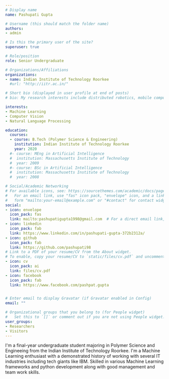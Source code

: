 ```yaml
---
# Display name
name: Pashupati Gupta

# Username (this should match the folder name)
authors:
- admin

# Is this the primary user of the site?
superuser: true

# Role/position
role: Senior Undergraduate

# Organizations/Affiliations
organizations:
- name: Indian Institute of Technology Roorkee
  #url: "http://iitr.ac.in/"

# Short bio (displayed in user profile at end of posts)
# bio: My research interests include distributed robotics, mobile computing and programmable matter.

interests:
- Machine Learning
- Computer Vision
- Natural Language Processing

education:
  courses:
  - course: B.Tech (Polymer Science & Engineering)
    institution: Indian Institute of Technology Roorkee
    year: 2020
  #- course: MEng in Artificial Intelligence
  #  institution: Massachusetts Institute of Technology
  #  year: 2009
  #- course: BSc in Artificial Intelligence
  #  institution: Massachusetts Institute of Technology
  #  year: 2008

# Social/Academic Networking
# For available icons, see: https://sourcethemes.com/academic/docs/page-builder/#icons
#   For an email link, use "fas" icon pack, "envelope" icon, and a link in the
#   form "mailto:your-email@example.com" or "#contact" for contact widget.
social:
- icon: envelope
  icon_pack: fas
  link: mailto:pashupatigupta1998@gmail.com  # For a direct email link, use "mailto:test@example.org".
- icon: linkedin
  icon_pack: fab
  link: https://www.linkedin.com/in/pashupati-gupta-372b2312a/
- icon: github
  icon_pack: fab
  link: https://github.com/pashupati98
# Link to a PDF of your resume/CV from the About widget.
# To enable, copy your resume/CV to `static/files/cv.pdf` and uncomment the lines below.
- icon: cv
  icon_pack: ai
  link: files/cv.pdf
- icon: facebook
  icon_pack: fab
  link: https://www.facebook.com/pashpat.gupta


# Enter email to display Gravatar (if Gravatar enabled in Config)
email: ""

# Organizational groups that you belong to (for People widget)
#   Set this to `[]` or comment out if you are not using People widget.
user_groups:
- Researchers
- Visitors
---
```


I'm a final-year undergraduate student majoring in Polymer Science and Engineeing from the Indian Institute of Technology Roorkee. I'm a Machine Learning enthusiast with a demonstrated history of working with several IT industries including tech giants like IBM. Skilled in various Machine Learning frameworks and python development along with good management and team work skills.